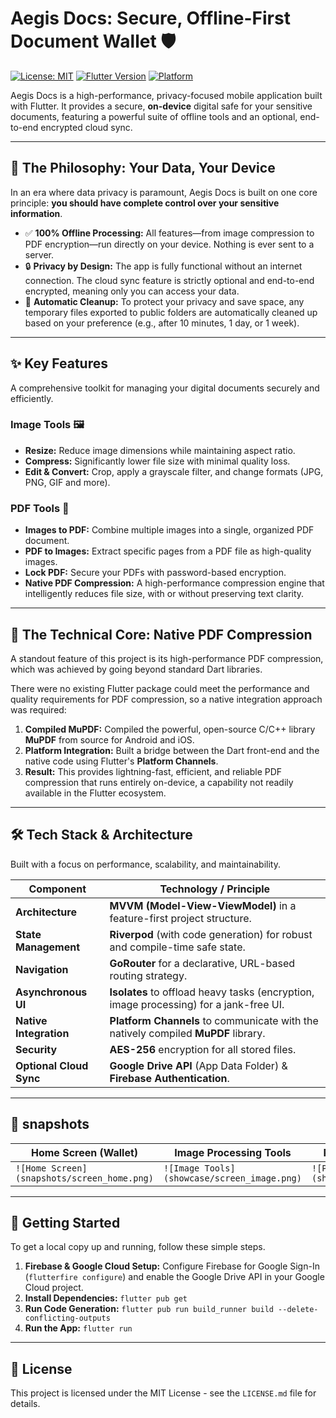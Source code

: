 # Aegis Docs: Secure, Offline-First Document Wallet 🛡️

[![License: MIT](https://img.shields.io/badge/License-MIT-yellow.svg)](https://opensource.org/licenses/MIT)
[![Flutter Version](https://img.shields.io/badge/Flutter-3.19%2B-blue)](https://flutter.dev)
[![Platform](https://img.shields.io/badge/Platform-Android-green.svg)]()

Aegis Docs is a high-performance, privacy-focused mobile application built with Flutter. It provides a secure, **on-device** digital safe for your sensitive documents, featuring a powerful suite of offline tools and an optional, end-to-end encrypted cloud sync.

---

## 🧠 The Philosophy: Your Data, Your Device

In an era where data privacy is paramount, Aegis Docs is built on one core principle: **you should have complete control over your sensitive information**.

* ✅ **100% Offline Processing:** All features—from image compression to PDF encryption—run directly on your device. Nothing is ever sent to a server.
* 🔒 **Privacy by Design:** The app is fully functional without an internet connection. The cloud sync feature is strictly optional and end-to-end encrypted, meaning only you can access your data.
* 🧹 **Automatic Cleanup:** To protect your privacy and save space, any temporary files exported to public folders are automatically cleaned up based on your preference (e.g., after 10 minutes, 1 day, or 1 week).

---

## ✨ Key Features

A comprehensive toolkit for managing your digital documents securely and efficiently.

### Image Tools 🖼️
- **Resize:** Reduce image dimensions while maintaining aspect ratio.
- **Compress:** Significantly lower file size with minimal quality loss.
- **Edit & Convert:** Crop, apply a grayscale filter, and change formats (JPG, PNG, GIF and more).

### PDF Tools 📄
- **Images to PDF:** Combine multiple images into a single, organized PDF document.
- **PDF to Images:** Extract specific pages from a PDF file as high-quality images.
- **Lock PDF:** Secure your PDFs with password-based encryption.
- **Native PDF Compression:** A high-performance compression engine that intelligently reduces file size, with or without preserving text clarity.

---

## 🚀 The Technical Core: Native PDF Compression

A standout feature of this project is its high-performance PDF compression, which was achieved by going beyond standard Dart libraries.

There were no existing Flutter package could meet the performance and quality requirements for PDF compression, so a native integration approach was required:
1.  **Compiled MuPDF:** Compiled the powerful, open-source C/C++ library **MuPDF** from source for Android and iOS.
2.  **Platform Integration:** Built a bridge between the Dart front-end and the native code using Flutter's **Platform Channels**.
3.  **Result:** This provides lightning-fast, efficient, and reliable PDF compression that runs entirely on-device, a capability not readily available in the Flutter ecosystem.

---

## 🛠️ Tech Stack & Architecture

Built with a focus on performance, scalability, and maintainability.

| Component                 | Technology / Principle                                                              |
| ------------------------- | ----------------------------------------------------------------------------------- |
| **Architecture** | **MVVM (Model-View-ViewModel)** in a feature-first project structure.               |
| **State Management** | **Riverpod** (with code generation) for robust and compile-time safe state.         |
| **Navigation** | **GoRouter** for a declarative, URL-based routing strategy.                         |
| **Asynchronous UI** | **Isolates** to offload heavy tasks (encryption, image processing) for a jank-free UI. |
| **Native Integration** | **Platform Channels** to communicate with the natively compiled **MuPDF** library.    |
| **Security** | **AES-256** encryption for all stored files.                                        |
| **Optional Cloud Sync** | **Google Drive API** (App Data Folder) & **Firebase Authentication**.                 |

---

## 📸 snapshots

| Home Screen (Wallet)                  | Image Processing Tools                   | PDF Security Options                  |
| ------------------------------------- | ---------------------------------------- | --------------------------------------- |
| `![Home Screen](snapshots/screen_home.png)` | `![Image Tools](showcase/screen_image.png)` | `![PDF Tools](showcase/screen_pdf.png)` |

---

## 🚀 Getting Started

To get a local copy up and running, follow these simple steps.

1.  **Firebase & Google Cloud Setup:** Configure Firebase for Google Sign-In (`flutterfire configure`) and enable the Google Drive API in your Google Cloud project.
2.  **Install Dependencies:** `flutter pub get`
3.  **Run Code Generation:** `flutter pub run build_runner build --delete-conflicting-outputs`
4.  **Run the App:** `flutter run`

---

## 📄 License

This project is licensed under the MIT License - see the `LICENSE.md` file for details.
